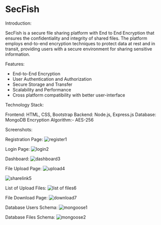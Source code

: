 # SecFish

Introduction:

SecFish is a secure file sharing platform with End to End Encryption that ensures the confidentiality and integrity of shared files. The platform employs end-to-end encryption techniques to protect data at rest and in transit, providing users with a secure environment for sharing sensitive information.

Features: 

* End-to-End Encryption
* User Authentication and Authorization
* Secure Storage and Transfer
* Scalability and Performance
* Cross platform compatibility with better user-interface

Technology Stack:

Frontend: HTML, CSS, Bootstrap
Backend: Node.js, Express.js
Database: MongoDB
Encryption Algorithm:- AES-256


Screenshots:

Registration Page: ![register1](https://github.com/MAHESHBANDUNI/SecFish/assets/114943739/919620a3-2d32-40af-a086-864692b8c638)

Login Page: ![login2](https://github.com/MAHESHBANDUNI/SecFish/assets/114943739/ef61a0d5-9046-4191-91cc-d96330fac837)

Dashboard: ![dashboard3](https://github.com/MAHESHBANDUNI/SecFish/assets/114943739/b94ce4cc-5f0c-4c4a-bf55-cdaaff4a6ed0)

File Upload Page: ![upload4](https://github.com/MAHESHBANDUNI/SecFish/assets/114943739/ba32fc60-9ec8-42e9-904f-c4337fdd0008)

![sharelink5](https://github.com/MAHESHBANDUNI/SecFish/assets/114943739/c1b564d8-9164-4247-8d6a-78ecdb689cbb)

List of Upload Files: ![list of files6](https://github.com/MAHESHBANDUNI/SecFish/assets/114943739/6d8ecb1e-4f74-429e-ac27-7201df03e789)

File Download Page: ![download7](https://github.com/MAHESHBANDUNI/SecFish/assets/114943739/0b6eedd6-cc09-422c-9cab-ac72cc76d510)

Database Users Schema: ![mongoose1](https://github.com/MAHESHBANDUNI/SecFish/assets/114943739/4863635b-e6dc-4940-aea7-ab0e47e44f11)

Database Files Schema: ![mongoose2](https://github.com/MAHESHBANDUNI/SecFish/assets/114943739/90682178-ff34-4644-93e5-a3616fa65801)


